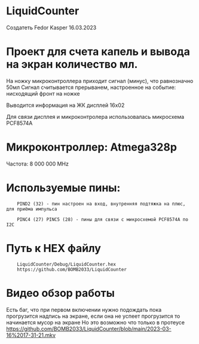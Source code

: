 # LiquidCounter
Создатеть Fedor Kasper 16.03.2023
# Проект для счета капель и вывода на экран количество мл.

На ножку микроконтроллера приходит сигнал (минус), что равнозначно 50мл
Сигнал считывается прерыванем, настроенное на событие: нисходящий фронт на ножке

Выводится информация на ЖК дисплей 16х02

Для связи дисплея и микроконтролера использовалась микросхема PCF8574A

# Микроконтроллер: Atmega328p 
Частота: 8 000 000 MHz
# Используемые пины: 
        PIND2 (32) - пин настроен на вход, внутренняя подтяжка на плюс, для приёма импульса 

        PINC4 (27) PINC5 (28) - пины для связи с микросхемой PCF8574A по I2C
# Путь к HEX файлу 
        LiquidCounter/Debug/LiquidCounter.hex
        https://github.com/BOMB2033/LiquidCounter
# Видео обзор работы
Есть баг, что при первом включении нужно подождать пока прогрузится надпись на экране, если она не успеет прогрузится то начинается мусор на экране 
Но это возможно что только в протеусе
        https://github.com/BOMB2033/LiquidCounter/blob/main/2023-03-16%2017-31-21.mkv